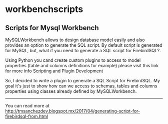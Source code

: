 # workbenchscripts
Scripts for Mysql Workbench
------------

MySQLWorkbench allows to design database model easily and also provides an option to generate the SQL script.   By default script is generated for MySQL, but, what if you need to generate a SQL script for FirebirdSQL?.

Using Python you cand create custom plugins to access to model properties  (table and columns definitions for example) please visit this link for more info Scripting and Plugin Development

So, I decided to write a plugin to generate a SQL Script for FirebirdSQL. My goal it's just to show how can we access to schemas, tables and columns properties using classes already defined by MySQLWorkbench.

------------
You can read more at http://tmsanchezdev.blogspot.mx/2017/04/generating-script-for-firebirdsql-from.html
